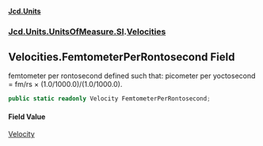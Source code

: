#### [Jcd.Units](index.md 'index')

### [Jcd.Units.UnitsOfMeasure.SI](Jcd.Units.UnitsOfMeasure.SI.md 'Jcd.Units.UnitsOfMeasure.SI').[Velocities](Velocities.md 'Jcd.Units.UnitsOfMeasure.SI.Velocities')

## Velocities.FemtometerPerRontosecond Field

femtometer per rontosecond defined such that: picometer per yoctosecond = fm/rs × (1.0/1000.0)/(1.0/1000.0).

```csharp
public static readonly Velocity FemtometerPerRontosecond;
```

#### Field Value

[Velocity](Velocity.md 'Jcd.Units.UnitTypes.Velocity')